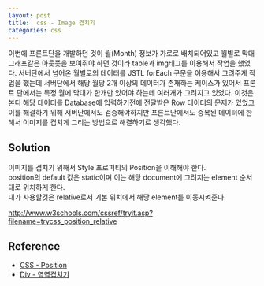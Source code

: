 ```yaml
---
layout: post
title:  css - Image 겹치기
categories: css
---
```


이번에 프론트단을 개발하던 것이 월(Month) 정보가 가로로 배치되어있고 월별로 막대 그래프같은 아웃풋을 보여줘야 하던 것이라 table과 img태그를 이용해서 작업을 했었다. 서버단에서 넘어온 월별로의 데이터를 JSTL forEach 구문을 이용해서 그려주게 작업을 했는데 서버단에서 해당 월당 2개 이상의 데이터가 존재하는 케이스가 있어서 프론트 단에서는 특정 월에 막대가 한개만 있어야 하는데 여러개가 그려지고 있었다. 이것은 본디 해당 데이터를 Database에 입력하기전에 전달받은 Row 데이터의 문제가 있었고 이를 해결하기 위해 서버단에서도 검증해야하지만 프론트단에서도 중복된 데이터에 한해서 이미지를 겹치게 그리는 방법으로 해결하기로 생각했다. <br>

<h2>Solution</h2>
이미지를 겹치기 위해서 Style 프로퍼티의 Position을 이해해야 한다. <br>
position의 default 값은 static이며 이는 해당 document에 그려지는 element 순서대로 위치하게 한다. <br>
내가 사용할것은 relative로서 기본 위치에서 해당 element를 이동시켜준다. <br>

<include>http://www.w3schools.com/cssref/tryit.asp?filename=trycss_position_relative</include>

<h2>Reference</h2>

- [CSS - Position ](http://www.w3schools.com/cssref/pr_class_position.asp)
- [Div - 영역겹치기](http://howways.blogspot.kr/2014/01/HTML-DIV-Layer-Position-Absolute-Relative-Z-index-Visibility.html)
